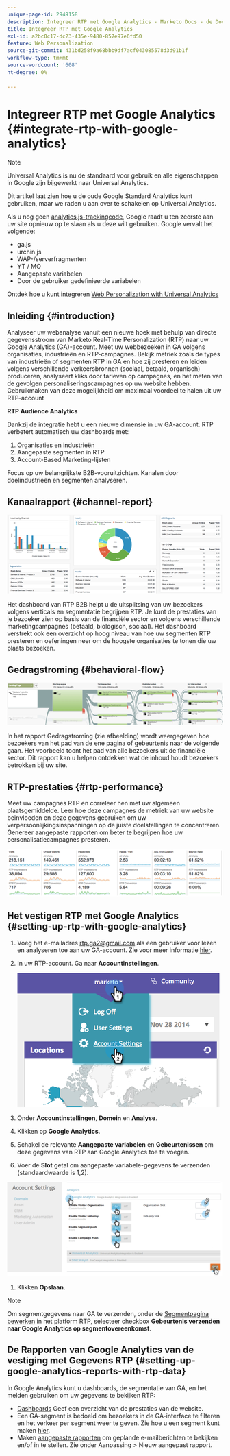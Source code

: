 ```yaml
---
unique-page-id: 2949158
description: Integreer RTP met Google Analytics - Marketo Docs - de Documentatie van het Product
title: Integreer RTP met Google Analytics
exl-id: a2bc0c17-dc23-435e-9480-857e97e6fd50
feature: Web Personalization
source-git-commit: 431bd258f9a68bbb9df7acf043085578d3d91b1f
workflow-type: tm+mt
source-wordcount: '608'
ht-degree: 0%

---
```


# Integreer RTP met Google Analytics {#integrate-rtp-with-google-analytics}

>[!NOTE]
>
>Universal Analytics is nu de standaard voor gebruik en alle eigenschappen in Google zijn bijgewerkt naar Universal Analytics.
>
>Dit artikel laat zien hoe u de oude Google Standard Analytics kunt gebruiken, maar we raden u aan over te schakelen op Universal Analytics.
>
>Als u nog geen [analytics.js-trackingcode](https://developers.google.com/analytics/devguides/collection/analyticsjs/), Google raadt u ten zeerste aan uw site opnieuw op te slaan als u deze wilt gebruiken. Google vervalt het volgende:
>
>* ga.js
>* urchin.js
>* WAP-/serverfragmenten
>* YT / MO
>* Aangepaste variabelen
>* Door de gebruiker gedefinieerde variabelen
>
>Ontdek hoe u kunt integreren [Web Personalization with Universal Analytics](/help/marketo/product-docs/web-personalization/reporting-for-web-personalization/web-analytics-integrations/integrate-rtp-with-google-universal-analytics.md)

## Inleiding {#introduction}

Analyseer uw webanalyse vanuit een nieuwe hoek met behulp van directe gegevensstroom van Marketo Real-Time Personalization (RTP) naar uw Google Analytics (GA)-account. Meet uw webbezoeken in GA volgens organisaties, industrieën en RTP-campagnes. Bekijk metriek zoals de types van industrieën of segmenten RTP in GA en hoe zij presteren en leiden volgens verschillende verkeersbronnen (sociaal, betaald, organisch) produceren, analyseert kliks door tarieven op campagnes, en het meten van de gevolgen personaliseringscampagnes op uw website hebben. Gebruikmaken van deze mogelijkheid om maximaal voordeel te halen uit uw RTP-account

**RTP Audience Analytics**

Dankzij de integratie hebt u een nieuwe dimensie in uw GA-account. RTP verbetert automatisch uw dashboards met:

1. Organisaties en industrieën
1. Aangepaste segmenten in RTP
1. Account-Based Marketing-lijsten

Focus op uw belangrijkste B2B-vooruitzichten. Kanalen door doelindustrieën en segmenten analyseren.

## Kanaalrapport {#channel-report}

![](assets/image2014-11-28-16-3a39-3a28.png)

Het dashboard van RTP B2B helpt u de uitsplitsing van uw bezoekers volgens verticals en segmentatie begrijpen RTP. Je kunt de prestaties van je bezoeker zien op basis van de financiële sector en volgens verschillende marketingcampagnes (betaald, biologisch, sociaal). Het dashboard verstrekt ook een overzicht op hoog niveau van hoe uw segmenten RTP presteren en oefeningen neer om de hoogste organisaties te tonen die uw plaats bezoeken.

## Gedragstroming {#behavioral-flow}

![](assets/image2014-11-28-16-3a40-3a43.png)

In het rapport Gedragstroming (zie afbeelding) wordt weergegeven hoe bezoekers van het pad van de ene pagina of gebeurtenis naar de volgende gaan. Het voorbeeld toont het pad van alle bezoekers uit de financiële sector. Dit rapport kan u helpen ontdekken wat de inhoud houdt bezoekers betrokken bij uw site.

## RTP-prestaties {#rtp-performance}

Meet uw campagnes RTP en correleer hen met uw algemeen plaatsgemiddelde. Leer hoe deze campagnes de metriek van uw website beïnvloeden en deze gegevens gebruiken om uw verpersoonlijkingsinspanningen op de juiste doelstellingen te concentreren. Genereer aangepaste rapporten om beter te begrijpen hoe uw personalisatiecampagnes presteren.

![](assets/image2014-11-28-16-3a47-3a0.png)

## Het vestigen RTP met Google Analytics {#setting-up-rtp-with-google-analytics}

1. Voeg het e-mailadres rtp.ga2@gmail.com als een gebruiker voor lezen en analyseren toe aan uw GA-account. Zie voor meer informatie [hier](https://support.google.com/analytics/answer/2884495?hl=en).

1. In uw RTP-account. Ga naar **Accountinstellingen**.

   ![](assets/image2014-11-28-16-3a54-3a40.png)

1. Onder **Accountinstellingen**, **Domein** en **Analyse**.

1. Klikken op **Google Analytics**.

1. Schakel de relevante **Aangepaste variabelen** en **Gebeurtenissen** om deze gegevens van RTP aan Google Analytics toe te voegen.

1. Voer de **Slot** getal om aangepaste variabele-gegevens te verzenden (standaardwaarde is 1,2).

![](assets/image2014-11-28-17-3a0-3a17.png)

1. Klikken **Opslaan**.

>[!NOTE]
>
>Om segmentgegevens naar GA te verzenden, onder de [Segmentpagina bewerken](/help/marketo/product-docs/web-personalization/using-web-segments/create-a-basic-web-segment.md) in het platform RTP, selecteer checkbox **Gebeurtenis verzenden naar Google Analytics op segmentovereenkomst**.

## De Rapporten van Google Analytics van de vestiging met Gegevens RTP {#setting-up-google-analytics-reports-with-rtp-data}

In Google Analytics kunt u dashboards, de segmentatie van GA, en het melden gebruiken om uw gegevens te bekijken RTP:

* [Dashboards](https://support.google.com/analytics/answer/1068216?hl=en) Geef een overzicht van de prestaties van de website.
* Een GA-segment is bedoeld om bezoekers in de GA-interface te filteren en het verkeer per segment weer te geven. Zie hoe u een segment kunt maken [hier](https://support.google.com/analytics/answer/3124493?hl=en).
* Maken [aangepaste rapporten](https://support.google.com/analytics/answer/1033013?hl=en) om geplande e-mailberichten te bekijken en/of in te stellen. Zie onder Aanpassing > Nieuw aangepast rapport.

